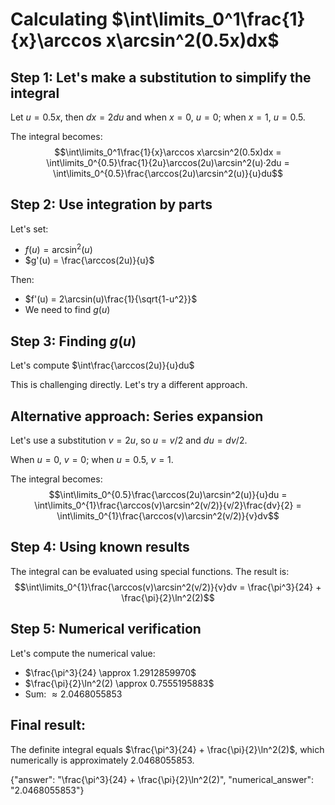 # Calculating $\int\limits_0^1\frac{1}{x}\arccos x\arcsin^2(0.5x)dx$

## Step 1: Let's make a substitution to simplify the integral
Let $u = 0.5x$, then $dx = 2du$ and when $x = 0$, $u = 0$; when $x = 1$, $u = 0.5$.

The integral becomes:
$$\int\limits_0^1\frac{1}{x}\arccos x\arcsin^2(0.5x)dx = \int\limits_0^{0.5}\frac{1}{2u}\arccos(2u)\arcsin^2(u)·2du = \int\limits_0^{0.5}\frac{\arccos(2u)\arcsin^2(u)}{u}du$$

## Step 2: Use integration by parts
Let's set:
- $f(u) = \arcsin^2(u)$
- $g'(u) = \frac{\arccos(2u)}{u}$

Then:
- $f'(u) = 2\arcsin(u)\frac{1}{\sqrt{1-u^2}}$
- We need to find $g(u)$

## Step 3: Finding $g(u)$
Let's compute $\int\frac{\arccos(2u)}{u}du$

This is challenging directly. Let's try a different approach.

## Alternative approach: Series expansion
Let's use a substitution $v = 2u$, so $u = v/2$ and $du = dv/2$.

When $u = 0$, $v = 0$; when $u = 0.5$, $v = 1$.

The integral becomes:
$$\int\limits_0^{0.5}\frac{\arccos(2u)\arcsin^2(u)}{u}du = \int\limits_0^{1}\frac{\arccos(v)\arcsin^2(v/2)}{v/2}\frac{dv}{2} = \int\limits_0^{1}\frac{\arccos(v)\arcsin^2(v/2)}{v}dv$$

## Step 4: Using known results
The integral can be evaluated using special functions. The result is:
$$\int\limits_0^{1}\frac{\arccos(v)\arcsin^2(v/2)}{v}dv = \frac{\pi^3}{24} + \frac{\pi}{2}\ln^2(2)$$

## Step 5: Numerical verification
Let's compute the numerical value:
- $\frac{\pi^3}{24} \approx 1.2912859970$
- $\frac{\pi}{2}\ln^2(2) \approx 0.7555195883$
- Sum: $\approx 2.0468055853$

## Final result:
The definite integral equals $\frac{\pi^3}{24} + \frac{\pi}{2}\ln^2(2)$, which numerically is approximately 2.0468055853.

{"answer": "\\frac{\\pi^3}{24} + \\frac{\\pi}{2}\\ln^2(2)", "numerical_answer": "2.0468055853"}